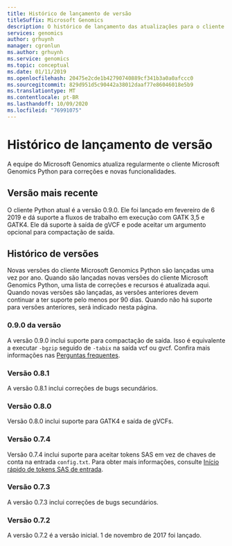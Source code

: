 ```yaml
---
title: Histórico de lançamento de versão
titleSuffix: Microsoft Genomics
description: O histórico de lançamento das atualizações para o cliente Python Microsoft Genomics para correções e novas funcionalidades.
services: genomics
author: grhuynh
manager: cgronlun
ms.author: grhuynh
ms.service: genomics
ms.topic: conceptual
ms.date: 01/11/2019
ms.openlocfilehash: 20475e2cde1b42790740889cf341b3a0a0afccc0
ms.sourcegitcommit: 829d951d5c90442a38012daaf77e86046018e5b9
ms.translationtype: MT
ms.contentlocale: pt-BR
ms.lasthandoff: 10/09/2020
ms.locfileid: "76991075"
---
```

# <a name="version-release-history"></a>Histórico de lançamento de versão
A equipe do Microsoft Genomics atualiza regularmente o cliente Microsoft Genomics Python para correções e novas funcionalidades. 

## <a name="latest-release"></a>Versão mais recente
O cliente Python atual é a versão 0.9.0. Ele foi lançado em fevereiro de 6 2019 e dá suporte a fluxos de trabalho em execução com GATK 3,5 e GATK4. Ele dá suporte à saída de gVCF e pode aceitar um argumento opcional para compactação de saída.


## <a name="release-history"></a>Histórico de versões 
Novas versões do cliente Microsoft Genomics Python são lançadas uma vez por ano. Quando são lançadas novas versões do cliente Microsoft Genomics Python, uma lista de correções e recursos é atualizada aqui. Quando novas versões são lançadas, as versões anteriores devem continuar a ter suporte pelo menos por 90 dias. Quando não há suporte para versões anteriores, será indicado nesta página. 

### <a name="version-090"></a>0.9.0 da versão
A versão 0.9.0 inclui suporte para compactação de saída. Isso é equivalente a executar `-bgzip` seguido de `-tabix` na saída vcf ou gvcf. Confira mais informações nas [Perguntas frequentes](frequently-asked-questions-genomics.md). 

### <a name="version-081"></a>Versão 0.8.1
A versão 0.8.1 inclui correções de bugs secundários.  

### <a name="version-080"></a>Versão 0.8.0
Versão 0.8.0 inclui suporte para GATK4 e saída de gVCFs.  

### <a name="version-074"></a>Versão 0.7.4
Versão 0.7.4 inclui suporte para aceitar tokens SAS em vez de chaves de conta na entrada `config.txt`. Para obter mais informações, consulte [Início rápido de tokens SAS de entrada](quickstart-input-sas.md). 

### <a name="version-073"></a>Versão 0.7.3
A versão 0.7.3 inclui correções de bugs secundários.

### <a name="version-072"></a>Versão 0.7.2
A versão 0.7.2 é a versão inicial. 1 de novembro de 2017 foi lançado.
